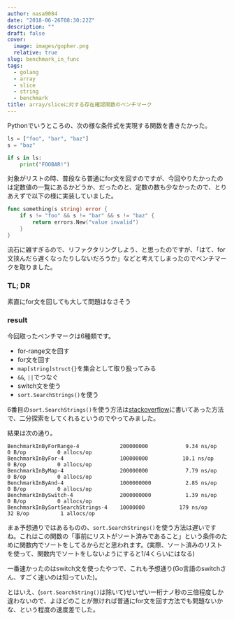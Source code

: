 ```yaml
---
author: nasa9084
date: "2018-06-26T08:30:22Z"
description: ""
draft: false
cover:
  image: images/gopher.png
  relative: true
slug: benchmark_in_func
tags:
  - golang
  - array
  - slice
  - string
  - benchmark
title: array/sliceに対する存在確認関数のベンチマーク
---
```



Pythonでいうところの、次の様な条件式を実現する関数を書きたかった。

``` python
ls = ["foo", "bar", "baz"]
s = "baz"

if s in ls:
    print("FOOBAR!")
```

対象がリストの時、普段なら普通にfor文を回すのですが、今回やりたかったのは定数値の一覧にあるかどうか、だったのと、定数の数も少なかったので、とりあえずで以下の様に実装していました。


``` go
func something(s string) error {
    if s != "foo" && s != "bar" && s != "baz" {
        return errors.New("value invalid")
    }
}
```

流石に雑すぎるので、リファクタリングしよう、と思ったのですが、「はて、for文挟んだら遅くなったりしないだろうか」などと考えてしまったのでベンチマークを取りました。

### TL; DR

素直にfor文を回しても大して問題はなさそう

### result

今回取ったベンチマークは6種類です。

* for-range文を回す
* for文を回す
* `map[string]struct{}`を集合として取り扱ってみる
* `&&`, `||`でつなぐ
* switch文を使う
* `sort.SearchStrings()`を使う

6番目の`sort.SearchStrings()`を使う方法は[stackoverflow](https://stackoverflow.com/questions/15323767/does-golang-have-if-x-in-construct-similar-to-python)に書いてあった方法で、二分探索をしてくれるというのでやってみました。

結果は次の通り。

```
BenchmarkInByForRange-4            	200000000	         9.34 ns/op	       0 B/op	       0 allocs/op
BenchmarkInByFor-4                 	100000000	        10.1 ns/op	       0 B/op	       0 allocs/op
BenchmarkInByMap-4                 	200000000	         7.79 ns/op	       0 B/op	       0 allocs/op
BenchmarkInByAnd-4                 	1000000000	         2.85 ns/op	       0 B/op	       0 allocs/op
BenchmarkInBySwitch-4              	2000000000	         1.39 ns/op	       0 B/op	       0 allocs/op
BenchmarkInBySortSearchStrings-4   	10000000	       179 ns/op	      32 B/op	       1 allocs/op
```

まぁ予想通りではあるものの、`sort.SearchStrings()`を使う方法は遅いですね。これはこの関数の「事前にリストがソート済みであること」という条件のために関数内でソートをしてるからだと思われます。(実際、ソート済みのリストを使って、関数内でソートをしないようにすると1/4くらいにはなる)

一番速かったのはswitch文を使ったやつで、これも予想通り(Go言語のswitchさん、すごく速いのは知っていた)。

とはいえ、(`sort.SearchString()`は除いて)せいぜい一桁ナノ秒の三倍程度しか違わないので、よほどのことが無ければ普通にfor文を回す方法でも問題ないかな、という程度の速度差でした。

